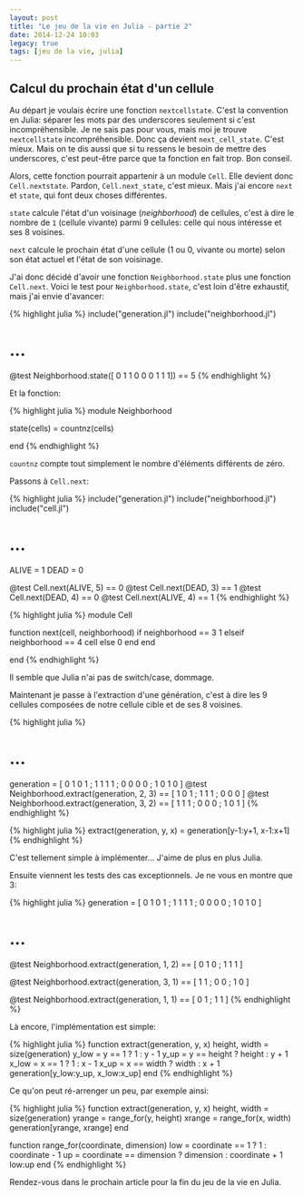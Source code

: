 ```yaml
---
layout: post
title: "Le jeu de la vie en Julia - partie 2"
date: 2014-12-24 10:03
legacy: true
tags: [jeu de la vie, julia]
---
```




Calcul du prochain état d'un cellule
------------------------------------

Au départ je voulais écrire une fonction `nextcellstate`. C'est la convention
en Julia: séparer les mots par des underscores seulement si c'est
incompréhensible.  Je ne sais pas pour vous, mais moi je trouve `nextcellstate`
incompréhensible.  Donc ça devient `next_cell_state`. C'est mieux. Mais on te
dis aussi que si tu ressens le besoin de mettre des underscores, c'est
peut-être parce que ta fonction en fait trop. Bon conseil.

Alors, cette fonction pourrait appartenir à un module `Cell`. Elle devient donc
`Cell.nextstate`. Pardon, `Cell.next_state`, c'est mieux. Mais j'ai encore `next` et
`state`, qui font deux choses différentes.

`state` calcule l'état d'un voisinage (*neighborhood*) de cellules, c'est à dire le
nombre de `1` (cellule vivante) parmi 9 cellules: celle qui nous intéresse et ses
8 voisines.

`next` calcule le prochain état d'une cellule (1 ou 0, vivante ou morte) selon son
état actuel et l'état de son voisinage.

J'ai donc décidé d'avoir une fonction `Neighborhood.state` plus une fonction
`Cell.next`.  Voici le test pour `Neighborhood.state`, c'est loin d'être
exhaustif, mais j'ai envie d'avancer:

{% highlight julia %}
include("generation.jl")
include("neighborhood.jl")

# ...

@test Neighborhood.state([ 0 1 1 0 0 0 1 1 1]) == 5
{% endhighlight %}

Et la fonction:

{% highlight julia %}
module Neighborhood

state(cells) = countnz(cells)

end
{% endhighlight %}

<!-- more -->

`countnz` compte tout simplement le nombre d'éléments différents de zéro.

Passons à `Cell.next`:

{% highlight julia %}
include("generation.jl")
include("neighborhood.jl")
include("cell.jl")

# ...

ALIVE = 1
DEAD  = 0

@test Cell.next(ALIVE, 5) == 0
@test Cell.next(DEAD, 3) == 1
@test Cell.next(DEAD, 4) == 0
@test Cell.next(ALIVE, 4) == 1
{% endhighlight %}

{% highlight julia %}
module Cell

function next(cell, neighborhood)
    if neighborhood == 3
        1
    elseif neighborhood == 4
        cell
    else
        0
    end
end

end
{% endhighlight %}

Il semble que Julia n'ai pas de switch/case, dommage.

Maintenant je passe à l'extraction d'une génération, c'est à dire les 9 cellules
composées de notre cellule cible et de ses 8 voisines.

{% highlight julia %}
# ...

generation = [ 0 1 0 1 ;
               1 1 1 1 ;
               0 0 0 0 ;
               1 0 1 0 ]
@test Neighborhood.extract(generation, 2, 3) == [ 1 0 1 ; 1 1 1 ; 0 0 0 ]
@test Neighborhood.extract(generation, 3, 2) == [ 1 1 1 ; 0 0 0 ; 1 0 1 ]
{% endhighlight %}

{% highlight julia %}
extract(generation, y, x) = generation[y-1:y+1, x-1:x+1]
{% endhighlight %}

C'est tellement simple à implémenter... J'aime de plus en plus Julia.

Ensuite viennent les tests des cas exceptionnels. Je ne vous en montre que 3:

{% highlight julia %}
generation = [ 0 1 0 1 ;
               1 1 1 1 ;
               0 0 0 0 ;
               1 0 1 0 ]

# ...

@test Neighborhood.extract(generation, 1, 2) == [ 0 1 0 ; 1 1 1 ]

@test Neighborhood.extract(generation, 3, 1) == [ 1 1 ; 0 0 ; 1 0 ]

@test Neighborhood.extract(generation, 1, 1) == [ 0 1 ; 1 1 ]
{% endhighlight %}

Là encore, l'implémentation est simple:

{% highlight julia %}
function extract(generation, y, x)
    height, width = size(generation)
    y_low = y == 1 ? 1 : y - 1
    y_up  = y == height ? height : y + 1
    x_low = x == 1 ? 1 : x - 1
    x_up  = x == width ? width : x + 1
    generation[y_low:y_up, x_low:x_up]
end
{% endhighlight %}

Ce qu'on peut ré-arrenger un peu, par exemple ainsi:

{% highlight julia %}
function extract(generation, y, x)
    height, width = size(generation)
    yrange = range_for(y, height)
    xrange = range_for(x, width)
    generation[yrange, xrange]
end

function range_for(coordinate, dimension)
    low = coordinate == 1 ? 1 : coordinate - 1
    up  = coordinate == dimension ? dimension : coordinate + 1
    low:up
end
{% endhighlight %}

Rendez-vous dans le prochain article pour la fin du jeu de la vie en Julia.




